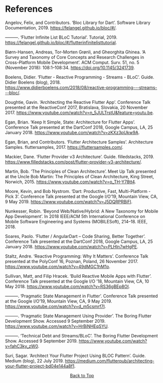 # References 
Angelov, Felix, and Contributors. ‘Bloc Library for Dart’. Software Library Documentation, 2019. https://felangel.github.io/bloc/#/.

———. ‘Flutter Infinite List BLoC Tutorial’. Tutorial, 2019. https://felangel.github.io/bloc/#/flutterinfinitelisttutorial.

Biørn-Hansen, Andreas, Tor-Morten Grønli, and Gheorghita Ghinea. ‘A Survey and Taxonomy of Core Concepts and Research Challenges in Cross-Platform Mobile Development’. ACM Comput. Surv. 51, no. 5 (November 2018): 108:1–108:34. https://doi.org/10.1145/3241739.

Boelens, Didier. ‘Flutter - Reactive Programming - Streams - BLoC’. Guide. Didier Boelens (blog), 2018. https://www.didierboelens.com/2018/08/reactive-programming---streams---bloc/.

Doughtie, Gavin. ‘Architecting the Reactive Flutter App’. Conference Talk presented at the ReactiveConf 2017, Bratislava, Slovakia, 20 November 2017. https://www.youtube.com/watch?v=n_5JULTrstU&feature=youtu.be.

Egan, Brian. ‘Keep It Simple, State: Architecture for Flutter Apps’. Conference Talk presented at the DartConf 2018, Google Campus, LA, 25 January 2018. https://www.youtube.com/watch?v=zKXz3pUkw9A.

Egan, Brian, and Contributors. ‘Flutter Architecture Samples’. Architecture Samples. fluttersamples, 2017. https://fluttersamples.com/.

Mackier, Dane. ‘Flutter Provider v3 Architecture’. Guide. filledstacks, 2019. https://www.filledstacks.com/post/flutter-provider-v3-architecture/.

Martin, Bob. ‘The Principles of Clean Architecture’. Meet Up Talk presented at the Uncle Bob Martin: The Principles of Clean Architecture, King Street, Norwich, 2015. https://www.youtube.com/watch?v=o_TH-Y78tt4.

Moore, Kevin, and Bob Nystrom. ‘Dart: Productive, Fast, Multi-Platform - Pick 3’. Conference Talk presented at the Google I/O’19, Mountain View, CA, 9 May 2019. https://www.youtube.com/watch?v=J5DQRPRBiFI.

Nunkesser, Robin. ‘Beyond Web/Native/Hybrid: A New Taxonomy for Mobile App Development’. In 2018 IEEE/ACM 5th International Conference on Mobile Software Engineering and Systems (MOBILESoft), 214–18. IEEE, 2018.

Soares, Paolo. ‘Flutter / AngularDart – Code Sharing, Better Together’. Conference Talk presented at the DartConf 2018, Google Campus, LA, 25 January 2018. https://www.youtube.com/watch?v=PLHln7wHgPE.

Staltz, Andre. ‘Reactive Programming: Why It Matters’. Conference Talk presented at the PolyConf 16, Poznan, Poland, 26 November 2017. https://www.youtube.com/watch?v=49dMGC1hM1o.

Sullivan, Matt, and Filip Hracek. ‘Build Reactive Mobile Apps with Flutter’. Conference Talk presented at the Google I/O ’18, Mountain View, CA, 10 May 2018. https://www.youtube.com/watch?v=RS36gBEp8OI.

———. ‘Pragmatic State Management in Flutter’. Conference Talk presented at the Google I/O’19, Mountain View, CA, 9 May 2019. https://www.youtube.com/watch?v=d_m5csmrf7I.

———. ‘Pragmatic State Management Using Provider’. The Boring Flutter Development Show. Accessed 9 September 2019. https://www.youtube.com/watch?v=HrBiNHEqSYU.

———. ‘Technical Debt and Streams/BLoC’. The Boring Flutter Development Show. Accessed 9 September 2019. https://www.youtube.com/watch?v=fahC3ky_zW0.

Suri, Sagar. ‘Architect Your Flutter Project Using BLOC Pattern’. Guide. Medium (blog), 22 July 2019. https://medium.com/flutterpub/architecting-your-flutter-project-bd04e144a8f1.

<p align="center"><a href="#">Back to Top</a></center></p>